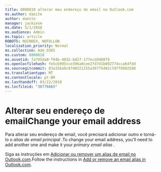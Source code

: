 ```yaml
---
title: 8000010 alterar meu endereço de email no Outlook.com
ms.author: daeite
author: daeite
manager: jackiesm
ms.date: 5/1/2018
ms.audience: Admin
ms.topic: article
ROBOTS: NOINDEX, NOFOLLOW
localization_priority: Normal
ms.collection: Adm_O365
ms.custom: 8000010
ms.assetid: fa795da0-f04b-4032-bd27-177ecdd488f9
ms.openlocfilehash: fe5cb995cce396a8cee2fd7d1b892774cca64fdd
ms.sourcegitcommit: 03a156a9c9740521155a30775492c7dff0982588
ms.translationtype: MT
ms.contentlocale: pt-BR
ms.lasthandoff: 03/22/2019
ms.locfileid: "30776665"
---
```

# <a name="change-your-email-address"></a><span data-ttu-id="7adf0-102">Alterar seu endereço de email</span><span class="sxs-lookup"><span data-stu-id="7adf0-102">Change your email address</span></span>

<span data-ttu-id="7adf0-103">Para alterar seu endereço de email, você precisará adicionar outro e torná-lo o *alias de email principal* .</span><span class="sxs-lookup"><span data-stu-id="7adf0-103">To change your email address, you'll need to add another one and make it your  *primary email alias*  .</span></span> 
  
<span data-ttu-id="7adf0-104">Siga as instruções em [Adicionar ou remover um alias de email no Outlook.com](https://go.microsoft.com/fwlink/p/?linkid=873115).</span><span class="sxs-lookup"><span data-stu-id="7adf0-104">Follow the instructions in [Add or remove an email alias in Outlook.com](https://go.microsoft.com/fwlink/p/?linkid=873115).</span></span>
  

